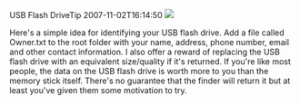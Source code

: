 USB Flash DriveTip
2007-11-02T16:14:50
![](http://www.productexpectations.com/uploaded/images/products29-Twister_5_Drive-thumb-aspect.jpg)

Here's a simple idea for identifying your USB flash drive. Add a file called Owner.txt to the root folder with your name, address, phone number, email and other contact information. I also offer a reward of replacing the USB flash drive with an equivalent size/quality if it's returned. If you're like most people, the data on the USB flash drive is worth more to you than the memory stick itself. There's no guarantee that the finder will return it but at least you've given them some motivation to try.  

